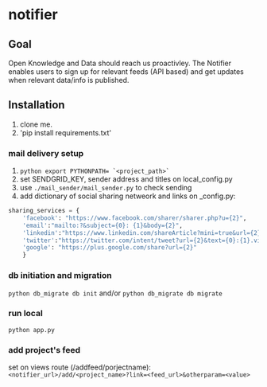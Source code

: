 # notifier

## Goal
Open Knowledge and Data should reach us proactivley. 
The Notifier enables users to sign up for relevant feeds (API based) and get updates when relevant data/info is published.

## Installation
1. clone me.
2. 'pip install requirements.txt'

### mail delivery setup
1. ```python export PYTHONPATH= `<project_path>` ```
2. set SENDGRID_KEY, sender address and titles on local_config.py
3. use `./mail_sender/mail_sender.py` to check sending
4. add dictionary of social sharing netweork and links on _config.py:

```python
sharing_services = {
    'facebook': "https://www.facebook.com/sharer/sharer.php?u={2}",
    'email':"mailto:?&subject={0}: {1}&body={2}",
    'linkedin':"https://www.linkedin.com/shareArticle?mini=true&url={2}&title={0}:{1}&summary=&source=",
    'twitter':"https://twitter.com/intent/tweet?url={2}&text={0}:{1}.via @hasadna",
    'google': "https://plus.google.com/share?url={2}"
    }
```

### db initiation and migration
`python db_migrate db init` and/or `python db_migrate db migrate`

### run local
`python app.py`

### add project's feed
set on views route (/addfeed/porjectname):
`<notifier_url>/add/<project_name>?link=<feed_url>&otherparam=<value>`